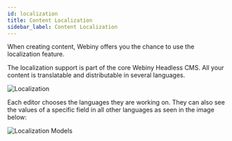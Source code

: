 ```yaml
---
id: localization
title: Content Localization
sidebar_label: Content Localization
---
```


When creating content, Webiny offers you the chance to use the localization feature.

The localization support is part of the core Webiny Headless CMS. All your content is translatable and distributable in several languages.

![Localization](/img/webiny-apps/headless-cms/features/content-localization/localization.png)

Each editor chooses the languages they are working on. They can also see the values of a specific field in all other languages as seen in the image below:

![Localization Models](/img/webiny-apps/headless-cms/features/content-localization/localization-field-settings.png)
